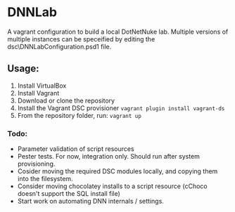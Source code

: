 # DNNLab

A vagrant configuration to build a local DotNetNuke lab. Multiple versions of multiple instances can be speceified 
by editing the dsc\DNNLabConfiguration.psd1 file.

## Usage:
1. Install VirtualBox
2. Install Vagrant
3. Download or clone the repository
4. Install the Vagrant DSC provisioner
```vagrant plugin install vagrant-ds```
5. From the repository folder, run:
```vagrant up```

### Todo:
- Parameter validation of script resources
- Pester tests. For now, integration only. Should run after system provisioning.
- Cosider moving the required DSC modules locally, and copying them into the filesystem.
- Consider moving chocolatey installs to a script resource (cChoco doesn't support the SQL install file)
- Start work on automating DNN internals / settings.